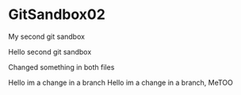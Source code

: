 # GitSandbox02
My second git sandbox

Hello second git sandbox

Changed something in both files

Hello im a change in a branch
Hello im a change in a branch, MeTOO
